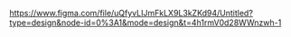 https://www.figma.com/file/uQfyvLIJmFkLX9L3kZKd94/Untitled?type=design&node-id=0%3A1&mode=design&t=4h1rmV0d28WWnzwh-1
